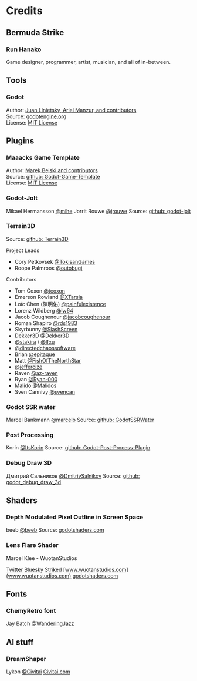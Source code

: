 # Credits

## Bermuda Strike

### Run Hanako
Game designer, programmer, artist, musician, and all of in-between.



## Tools

### Godot
Author: [Juan Linietsky, Ariel Manzur, and contributors](https://godotengine.org/contact)  
Source: [godotengine.org](https://godotengine.org/)  
License: [MIT License](https://github.com/godotengine/godot/blob/master/LICENSE.txt) 



## Plugins

### Maaacks Game Template
Author: [Marek Belski and contributors](https://github.com/Maaack/Godot-Game-Template/graphs/contributors)  
Source: [github: Godot-Game-Template](https://github.com/Maaack/Godot-Game-Template)  
License: [MIT License](LICENSE.txt)  

### Godot-Jolt
Mikael Hermansson [@mihe](https://github.com/mihe)
Jorrit Rouwe [@jrouwe](https://github.com/jrouwe)
Source: [github: godot-jolt](https://github.com/godot-jolt/godot-jolt/tree/master)

### Terrain3D
Source: [github: Terrain3D](https://github.com/TokisanGames/Terrain3D)

Project Leads
* Cory Petkovsek [@TokisanGames](https://github.com/TokisanGames)
* Roope Palmroos [@outobugi](https://github.com/outobugi)

Contributors
* Tom Coxon [@tcoxon](https://github.com/tcoxon)
* Emerson Rowland [@XTarsia](https://github.com/XTarsia)
* Loïc Chen (陳明佑) [@painfulexistence](https://github.com/painfulexistence)
* Lorenz Wildberg [@lw64](https://github.com/lw64)
* Jacob Coughenour [@jacobcoughenour](https://github.com/jacobcoughenour)
* Roman Shapiro [@rds1983](https://github.com/rds1983)
* Skyrbunny [@SlashScreen](https://github.com/SlashScreen)
* Dekker3D [@Dekker3D](https://github.com/Dekker3D)
* [@stakira](https://github.com/stakira) / [@lfxu](https://github.com/lfxu)
* [@directedchaossoftware](https://github.com/directedchaossoftware)
* Brian [@epitaque](https://github.com/epitaque)
* Matt [@FishOfTheNorthStar](https://github.com/FishOfTheNorthStar)
* [@jeffercize](https://github.com/jeffercize)
* Raven [@az-raven](https://github.com/az-raven)
* Ryan [@Ryan-000](https://github.com/Ryan-000)
* Malido [@Malidos](https://github.com/Malidos)
* Sven Cannivy [@svencan](https://github.com/svencan)

### Godot SSR water
Marcel Bankmann [@marcelb](https://github.com/marcelb)
Source: [github: GodotSSRWater](https://github.com/marcelb/GodotSSRWater)

### Post Processing
Korin [@ItsKorin](https://github.com/ItsKorin)
Source: [github: Godot-Post-Process-Plugin](https://github.com/ItsKorin/Godot-Post-Process-Plugin)

### Debug Draw 3D
Дмитрий Сальников [@DmitriySalnikov](https://github.com/DmitriySalnikov)
Source: [github: godot_debug_draw_3d](https://github.com/DmitriySalnikov/godot_debug_draw_3d)


## Shaders

### Depth Modulated Pixel Outline in Screen Space
beeb [@beeb](https://godotshaders.com/author/beeb/)
Source: [godotshaders.com](https://godotshaders.com/shader/depth-modulated-pixel-outline-in-screen-space/)

### Lens Flare Shader
Marcel Klee - WuotanStudios

[Twitter](https://x.com/WuotanStudios)
[Bluesky](https://bsky.app/profile/wuotanstudios.bsky.social)
[Striked](https://striked.gg/app/space/29-riad/news-about-riad)
[www.wuotanstudios.com](www.wuotanstudios.com)
[godotshaders.com](https://godotshaders.com/shader/screen-space-lens-flare-with-rainbow-colored-effect/)



## Fonts

### ChemyRetro font
Jay Batch [@WanderingJazz](jaybx73@gmail.com)


## AI stuff

### DreamShaper
Lykon [@Civitai](https://civitai.com/user/Lykon)
[Civitai.com](https://civitai.com/models/4384/dreamshaper)




